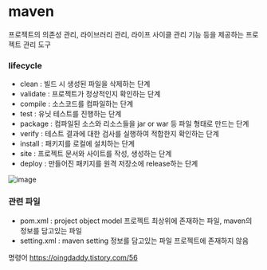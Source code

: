 # maven
프로젝트의 의존성 관리, 라이브러리 관리, 라이프 사이클 관리 기능 등을 제공하는 프로젝트 관리 도구

### lifecycle
- clean : 빌드 시 생성된 파일을 삭제하는 단계
- validate : 프로젝트가 정상적인지 확인하는 단계
- compile : 소스코드를 컴파일하는 단계
- test : 유닛 테스트를 진행하는 단계 
- package : 컴파일된 소스와 리소스들을 jar or war 등 파일 형태로 만드는 단계
- verify : 테스트 결과에 대한 검사를 실행하여 적합한지 확인하는 단계
- install : 패키지를 로컬에 설치하는 단계
- site : 프로젝트 문서와 사이트를 작성, 생성하는 단계
- deploy : 만들어진 패키지를 원격 저장소에 release하는 단계

![image](https://github.com/jaemok0514/project/assets/94815900/4ec0bf93-1b44-4da3-a636-412ff16338fb)

### 관련 파일 
- pom.xml : project object model 프로젝트 최상위에 존재하는 파일, maven의 정보를 담고있는 파일
- setting.xml : maven setting 정보를 담고있는 파일 프로젝트에 존재하지 않음

명령어 https://oingdaddy.tistory.com/56
